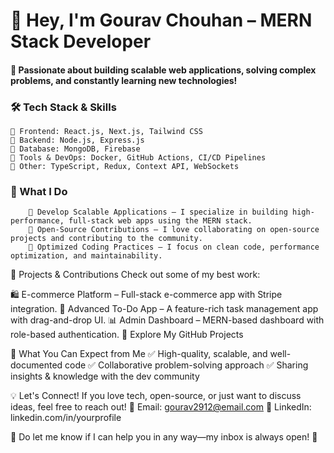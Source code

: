 # 👋 Hey, I'm Gourav Chouhan – MERN Stack Developer

#### 🚀 Passionate about building scalable web applications, solving complex problems, and constantly learning new technologies!

### 🛠 Tech Stack & Skills
    🔹 Frontend: React.js, Next.js, Tailwind CSS
    🔹 Backend: Node.js, Express.js
    🔹 Database: MongoDB, Firebase
    🔹 Tools & DevOps: Docker, GitHub Actions, CI/CD Pipelines
    🔹 Other: TypeScript, Redux, Context API, WebSockets


### 🌟 What I Do
        🔹 Develop Scalable Applications – I specialize in building high-performance, full-stack web apps using the MERN stack.
        🔹 Open-Source Contributions – I love collaborating on open-source projects and contributing to the community.
        🔹 Optimized Coding Practices – I focus on clean code, performance optimization, and maintainability.


🚀 Projects & Contributions
Check out some of my best work:

🛍 E-commerce Platform – Full-stack e-commerce app with Stripe integration.
📝 Advanced To-Do App – A feature-rich task management app with drag-and-drop UI.
📊 Admin Dashboard – MERN-based dashboard with role-based authentication.
🔗 Explore My GitHub Projects

📌 What You Can Expect from Me
✅ High-quality, scalable, and well-documented code
✅ Collaborative problem-solving approach
✅ Sharing insights & knowledge with the dev community

💡 Let's Connect!
If you love tech, open-source, or just want to discuss ideas, feel free to reach out!
📩 Email: gourav2912@email.com
🔗 LinkedIn: linkedin.com/in/yourprofile

💬 Do let me know if I can help you in any way—my inbox is always open! 🚀

